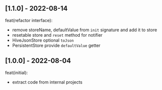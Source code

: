 ## [1.1.0] - 2022-08-14

feat(refactor interface):
- remove storeName, defaultValue from `init` signature and add it to store
- resetable store and `reset` method for notifier
- HiveJsonStore optional `toJson`
- PersistentStore provide `defaultValue` getter

## [1.0.0] - 2022-08-04

feat(initial):
- extract code from internal projects
